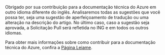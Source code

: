 Obrigado por sua contribuição para a documentação técnica do Azure em outro idioma diferente do inglês. Analisaremos todas as sugestões que você possa ter, seja uma sugestão de aperfeiçoamento de tradução ou uma alteração na descrição do artigo. No último caso, caso a sugestão seja aprovada, a Solicitação Pull será refletida no ING e em todos os outros idiomas.

Para obter mais informações sobre como contribuir para a documentação técnica do Azure, confira a [Página Leiame](README.md).

<!---HONumber=AcomDC_1125_2015-->